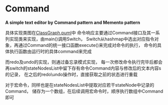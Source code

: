 # Command

__A simple text editor by Command pattern and Memento pattern__

具体实现类图在[ClassGraph.puml](./ClassGraph.puml)中
命令响应主要通过Command接口及其一系列实现类来实现，由main()调用Switch，
Switch从hashmap中选出对应指令对象，再通过Command的统一接口函数execute()来完成对命令的执行，
命令的具体执行函数由运行时的具体command来完成

而redo及undo的实现，则通过备忘录模式实现，
每一次修改命令执行完毕后都会再switch的stateNodesList中留下存有命令Command内容与修改后的文本内容s的记录，
在之后的redo\undo操作时，直接获取之前的状态进行重载

对于宏命令，同样也是在stateNodesList中提取对应若干stateNode中记录的Command，
储存为一个数组，在后续调用宏命令时，顺序执行数组中Command即可
